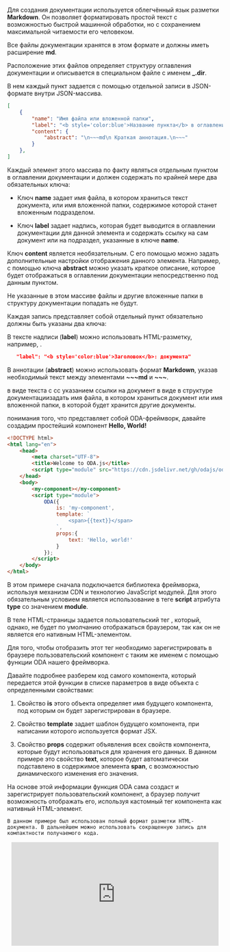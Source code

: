Для создания документации используется облегчённый язык разметки **Markdown**. Он позволяет форматировать простой текст с возможностью быстрой машинной обработки, но с сохранением максимальной читаемости его человеком.

Все файлы документации хранятся в этом формате и должны иметь расширение **md**.

Расположение этих файлов определяет структуру оглавления документации и описывается в специальном файле с именем **_.dir**.

В нем каждый пункт задается с помощью отдельной записи в JSON-формате внутри JSON-массива.

```json
[
    {
        "name": "Имя файла или вложенной папки",
        "label": "<b style='color:blue'>Название пункта</b> в оглавлении",
        "content": {
            "abstract": "\n~~~md\n Краткая аннотация.\n~~~"
        }
    },
]
```

Каждый элемент этого массива по факту являться отдельным пунктом в оглавлении документации и должен содержать по крайней мере два обязательных ключа:

* Ключ **name** задает имя файла, в котором храниться текст документа, или имя вложенной папки, содержимое которой станет вложенным подразделом.

* Ключ **label** задает надпись, которая будет выводится в оглавлении документации для данной элемента и содержать ссылку на сам документ или на подраздел, указанные в ключе **name**.

Ключ **content** является необязательным. С его помощью можно задать дополнительные настройки отображения данного элемента. Например, с помощью ключа **abstract** можно указать краткое описание, которое будет отображаться в оглавлении документации непосредственно под данным пунктом.



Не указанные в этом массиве файлы и другие вложенные папки в структуру документации попадать не будут.



Каждая запись представляет собой отдельный пункт обязательно должны быть указаны два ключа:

В тексте надписи (**label**) можно использовать HTML-разметку, например, .

```json
   "label": "<b style='color:blue'>Заголовок</b>: документа"
```

В аннотации (**abstract**) можно использовать формат **Markdown**, указав необходимый текст между элементами **~~~md** и **~~~**.






в виде текста с сс указанием ссылки на документ в виде  в структуре документациизадать имя файла, в котором храниться документ или имя вложенной папки, в которой будет хранится другие документы.




понимания того, что представляет собой ODA-фреймворк, давайте создадим простейший компонент **Hello, World!**

```html run_line_edit
<!DOCTYPE html>
<html lang="en">
    <head>
        <meta charset="UTF-8">
        <title>Welcome to ODA.js</title>
        <script type="module" src="https://cdn.jsdelivr.net/gh/odajs/oda/oda.js"></script>
    </head>
    <body>
        <my-component></my-component>
        <script type="module">
            ODA({
                is: 'my-component',
                template: `
                    <span>{{text}}</span>
                `,
                props:{
                    text: 'Hello, world!'
                }
            });
        </script>
    </body>
</html>
```

В этом примере сначала подключается библиотека фреймворка, используя механизм CDN и технологию JavaScript модулей. Для этого обязательным условием является использование в теге **script** атрибута **type** со значением **module**.

В теле HTML-страницы задается пользовательский тег <my-component>, который, однако, не будет по умолчанию отображаться браузером, так как он не является его нативным HTML-элементом.

Для того, чтобы отобразить этот тег необходимо зарегистрировать в браузере пользовательский компонент с таким же именем с помощью функции ODA нашего фреймворка.

Давайте подробнее разберем код самого компонента, который передается этой функции в списке параметров в виде объекта с определенными свойствами:

1. Свойство **is** этого объекта определяет имя будущего компонента, под которым он будет зарегистрирован в браузере.

1. Свойство **template** задает шаблон будущего компонента, при написании которого используется формат JSX.

1. Свойство **props** содержит объявления всех свойств компонента, которые будут использоваться для хранения его данных. В данном примере это свойство **text**, которое будет автоматически подставлено в содержимое элемента **span**, с возможностью динамического изменения его значения.

На основе этой информации функция ODA сама создаст и зарегистрирует пользовательский компонент, а браузер получит возможность отображать его, используя кастомный тег компонента как нативный HTML-элемент.

```info_md
В данном примере был использован полный формат разметки HTML-документа. В дальнейшем можно использовать сокращенную запись для компактности получаемого кода.
```

<div style="position:relative;padding-bottom:48%; margin:10px">
    <iframe src="https://www.youtube.com/embed/GpyzBM5bKQ8?start=0" frameborder="0" allow="accelerometer; autoplay; encrypted-media; gyroscope; picture-in-picture" allowfullscreen
    style="position:absolute;width:100%;height:100%;"></iframe>
</div>
